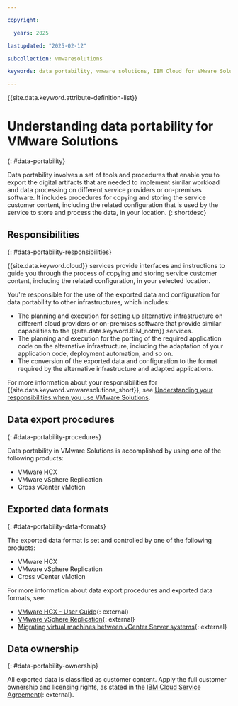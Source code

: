 ```yaml
---

copyright:

  years: 2025

lastupdated: "2025-02-12"

subcollection: vmwaresolutions

keywords: data portability, vmware solutions, IBM Cloud for VMware Solutions

---
```


{{site.data.keyword.attribute-definition-list}}


# Understanding data portability for VMware Solutions
{: #data-portability}

Data portability involves a set of tools and procedures that enable you to export the digital artifacts that are needed to implement similar workload and data processing on different service providers or on-premises software. It includes procedures for copying and storing the service customer content, including the related configuration that is used by the service to store and process the data, in your location.
{: shortdesc}

## Responsibilities
{: #data-portability-responsibilities}

{{site.data.keyword.cloud}} services provide interfaces and instructions to guide you through the process of copying and storing service customer content, including the related configuration, in your selected location.

You're responsible for the use of the exported data and configuration for data portability to other infrastructures, which includes:

- The planning and execution for setting up alternative infrastructure on different cloud providers or on-premises software that provide similar capabilities to the {{site.data.keyword.IBM_notm}} services.
- The planning and execution for the porting of the required application code on the alternative infrastructure, including the adaptation of your application code, deployment automation, and so on.
- The conversion of the exported data and configuration to the format required by the alternative infrastructure and adapted applications.

For more information about your responsibilities for {{site.data.keyword.vmwaresolutions_short}}, see [Understanding your responsibilities when you use VMware Solutions](/docs/vmwaresolutions?topic=vmwaresolutions-understand-responsib).

## Data export procedures
{: #data-portability-procedures}

Data portability in VMware Solutions is accomplished by using one of the following products:
* VMware HCX
* VMware vSphere Replication
* Cross vCenter vMotion

## Exported data formats
{: #data-portability-data-formats}

The exported data format is set and controlled by one of the following products:
* VMware HCX
* VMware vSphere Replication
* Cross vCenter vMotion

For more information about data export procedures and exported data formats, see:

- [VMware HCX - User Guide](https://techdocs.broadcom.com/us/en/vmware-cis/hcx/vmware-hcx/4-10/vmware-hcx-user-guide-4-10.html){: external}
- [VMware vSphere Replication](https://techdocs.broadcom.com/us/en/vmware-cis/live-recovery/vsphere-replication/9-0.html){: external}
- [Migrating virtual machines between vCenter Server systems](https://techdocs.broadcom.com/us/en/vmware-cis/vsphere/vsphere/8-0/vcenter-and-host-management-8-0/migrating-virtual-machines-host-management/vmotion-across-vcenter-server-systems-host-management.html){: external}

## Data ownership
{: #data-portability-ownership}

All exported data is classified as customer content. Apply the full customer ownership and licensing rights, as stated in the [IBM Cloud Service Agreement](https://www.ibm.com/support/customer/csol/terms/?id=Z126-6304_WS){: external}.
